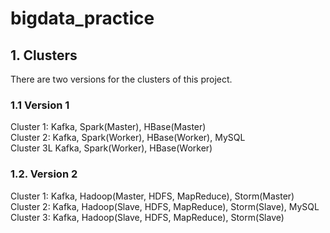 # bigdata_practice

## 1. Clusters
There are two versions for the clusters of this project.

### 1.1 Version 1
Cluster 1: Kafka, Spark(Master), HBase(Master) \
Cluster 2: Kafka, Spark(Worker), HBase(Worker), MySQL \
Cluster 3L Kafka, Spark(Worker), HBase(Worker)

### 1.2. Version 2
Cluster 1: Kafka, Hadoop(Master, HDFS, MapReduce), Storm(Master) \
Cluster 2: Kafka, Hadoop(Slave, HDFS, MapReduce), Storm(Slave), MySQL \
Cluster 3: Kafka, Hadoop(Slave, HDFS, MapReduce), Storm(Slave)